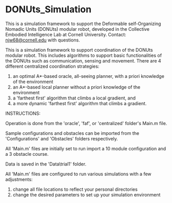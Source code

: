 # DONUts_Simulation
This is a simulation framework to support the Deformable self-Organizing Nomadic Units (DONUts) modular robot,
developed in the Collective Embodied Intelligence Lab at Cornell University. Contact: njw68@cornell.edu with
questions.

This is a simulation framework to support coordination of the DONUts modular robot.
This includes algorithms to support basic functionalities of the DONUts such as communication, sensing and movement.
There are 4 different centralized coordination strategies:
1) an optimal A*-based oracle, all-seeing planner, with a priori knowledge of the environment
2) an A*-based local planner without a priori knowledge of the environment
3) a 'farthest first' algorithm that climbs a local gradient, and
4) a more dynamic 'farthest first' algorithm that climbs a gradient.

INSTRUCTIONS:

Operation is done from the 'oracle', 'faf', or 'centralized' folder's Main.m file.

Sample configurations and obstacles can be imported from the 'Configurations' and 'Obstacles' folders respectively.

All 'Main.m' files are initially set to run import a 10 module configuration and a 3 obstacle course.

Data is saved in the 'Data\trial1' folder.

All 'Main.m' files are configured to run various simulations with a few adjustments:

1) change all file locations to reflect your personal directories
2) change the desired parameters to set up your simulation environment

